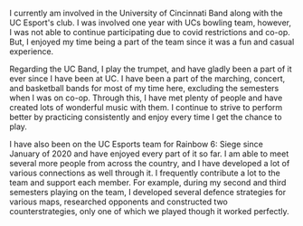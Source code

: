 I currently am involved in the University of Cincinnati Band along with the UC Esport's club.
I was involved one year with UCs bowling team, however, I was not able to continue participating due to covid restrictions and co-op.
But, I enjoyed my time being a part of the team since it was a fun and casual experience.

Regarding the UC Band, I play the trumpet, and have gladly been a part of it ever since I have been at UC.
I have been a part of the marching, concert, and basketball bands for most of my time here, excluding the semesters when I was on co-op.
Through this, I have met plenty of people and have created lots of wonderful music with them.
I continue to strive to perform better by practicing consistently and enjoy every time I get the chance to play.

I have also been on the UC Esports team for Rainbow 6: Siege since January of 2020 and have enjoyed every part of it so far.
I am able to meet several more people from across the country, and I have developed a lot of various connections as well through it.
I frequently contribute a lot to the team and support each member.
For example, during my second and third semesters playing on the team,
I developed several defence strategies for various maps, researched opponents and constructed two counterstrategies, only one of which we played though it worked perfectly.
